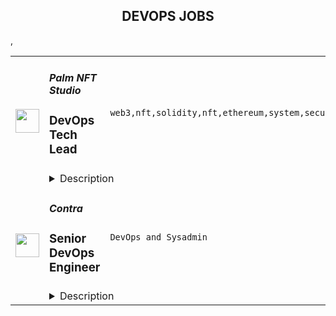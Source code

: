 <div align="center"><h2>DEVOPS JOBS</h2></div><table><tr>
                <td width="100" height="100" rowspan="2">
                    <img src="https://remoteok.com/assets/img/jobs/ff042493662371d082db27bfff59feac1677223010.peg" width="38px" height="auto">
                </td>
                <td width="300">
                    <h5>Palm NFT Studio</h5>
                    <h3>DevOps Tech Lead</h3>
                </td>
                <td width="300">
                    <code>web3,nft,solidity,nft,ethereum,system,security,music,gaming,founder,cto,ceo,technical,support,software,testing,code,manager,devops,cloud,strategy,lead,senior,operational,reliability,engineer,engineering</code>
                </td>
                <td width="200">
                <text>2 days ago</text>
                </td>
                <td width="100" rowspan="2">
                <a href="https://remoteOK.com/remote-jobs/remote-devops-tech-lead-palm-nft-studio-199368" align="right" target="_blank">Apply</a>
                </td>
            </tr>
            <tr>
                <td colspan="3">
                <details><summary>Description</summary>
                <p>Full-Time, Remote, Time Zones Preferred EST</p>
<h1><span style="font-weight:400;">Mission</span></h1>
<p><span style="font-weight:400;">In partnership with major IP rights holders, brands, and artists, our goal is to build a more open, inclusive, creative, and sustainable economy in web3.</span></p>
<h1><span style="font-weight:400;">Benefits </span></h1>
<p><strong>Remote First: </strong><span style="font-weight:400;">Youâll be part of a globally distributed team!</span></p>
<p><strong>Equity:  </strong><span style="font-weight:400;">We want everyone to have an equity stake in the success of Palm NFT Studio.</span></p>
<p><strong>Flexible work schedule: </strong><span style="font-weight:400;">Working remotely with a globally distributed team allows you to work asynchronously and create a flexible work schedule.</span></p>
<p><strong>Competitive Benefits: </strong><span style="font-weight:400;">We offer a</span><span style="font-weight:400;"> competitive benefits package that includes Health, Dental, Vision, Life Insurance, and EAP; as well as a 401k retirement program for US employees.</span></p>
<p><strong>Unlimited vacation/holidays: </strong><span style="font-weight:400;">We value work life balance and encourage employees to take time to reset and recharge. We also encourage you to have no meetings on Fridays to make time for deep work.</span></p>
<h1><span style="font-weight:400;">About Palm NFT Studio</span></h1>
<p><span style="font-weight:400;">Palm NFT Studio empowers artists, brands, and fans to build deep vertical communities on-chain: redefining digital experiences through NFTs. To date, Palm NFT Studio has built "The Currency" with Damien Hirst and HENI and delivered innovative NFT experiences for Universal Music Group, Warner Bros., and DC, including the brandâs primary and secondary marketplace. </span></p>
<p><span style="font-weight:400;">Palm NFT Studio is led by co-founder and CEO Dan Heyman, former General Manager of protocols at ConsenSys. Investors include Microsoftâs venture fund M12,Griffin Gaming Partners, RRE, Third Kind Venture Capital, Sfermion, the LAO, Warner Bros., and SK Inc., among others. The founding team includes ConsenSys founder and Ethereum co-founder Joseph Lubin; film producer and owner of Heyday Films, David Heyman; and founder of the world-class art house HENI Group, Joe Hage. </span></p>
<p><span style="font-weight:400;">Learn more: </span><a href="http://palmnftstudio.com" rel="noopener noreferrer nofollow"><span style="font-weight:400;">palmnftstudio.com</span></a><span style="font-weight:400;">; Discord: </span><a href="https://discord.com/invite/3Jn7vSHXbZ" rel="noopener noreferrer nofollow"><span style="font-weight:400;">Palm NFT Community</span></a><span style="font-weight:400;">; Twitter: </span><a href="https://twitter.com/PalmNft" rel="noopener noreferrer nofollow"><span style="font-weight:400;">@PalmNft</span></a></p>
<h1><span style="font-weight:400;">About the Palm Network</span></h1>
<p><span style="font-weight:400;">Palm NFT Studio is one of the contributors to the Palm network. The Palm network is an Ethereum-compatible sidechain, built to serve as the foundation of a new scalable and sustainable ecosystem for NFTs. It is designed by, and for, Ethereum developers and features low gas costs and fast transaction finality. The Palm network uses the IBFT-2 consensus mechanism, a rotating Proof of Authority consensus method, in lieu of Proof of Work. This substantially reduces the computing power required and allows the Palm network to be 99% more energy-efficient than Proof of Work systems. To date, more than </span><span style="font-weight:400;">3.5</span><span style="font-weight:400;"> million NFTs have been minted on the Palm network. There are currently 1.1 million wallet addresses, over 4 million NFTs, and more than 5 million transactions.</span></p>
<h1><span style="font-weight:400;">About the role</span></h1>
<p><span style="font-weight:400;">As our DevOps Tech Lead you will be leading the DevOps team, which maintains our platform that runs all of our services. Your job will be to ensure it's secure, scalable, maintainable, well documented and cost-efficient. Alongside this core responsibility, the DevOps team also partners closely with our tech and product teams. This means providing support with pipelines, infrastructure as code, performance troubleshooting, and defining best practices.</span></p>
<p><span style="font-weight:400;">You will work closely with our tech teams and CTO to help meet the day to day business needs at Palm NFT Studios, primarily by delivering development, security and cost improvements through the intelligent application of DevOps principles.</span></p>
<h1><span style="font-weight:400;">Responsibilities</span></h1>
<ul>
<li style="font-weight:400;"><span style="font-weight:400;">Improvement, maintenance and quality of infrastructure and development pipelines.</span></li>
<li style="font-weight:400;"><span style="font-weight:400;">Contribute significantly in the transition towards increasingly microservice based architecture.</span></li>
<li style="font-weight:400;"><span style="font-weight:400;">Coach others in solid DevOps principles.</span></li>
<li style="font-weight:400;"><span style="font-weight:400;">Maintain a working knowledge of the product codebase and contribute changes where required.</span></li>
<li style="font-weight:400;"><span style="font-weight:400;">Understand the platform technical and business roadmap and ensure that all initiatives are aligned with the roadmap</span></li>
<li style="font-weight:400;"><span style="font-weight:400;">Design and develop technical solutions of new software development and enhancement efforts.</span></li>
<li style="font-weight:400;"><span style="font-weight:400;">Coordinate coding and unit testing phases of system development and facilitate Code Reviews</span></li>
<li style="font-weight:400;"><span style="font-weight:400;">Approves domain solutions and executes changes in line with the implementation plan.</span></li>
<li style="font-weight:400;"><span style="font-weight:400;">Liaises with Senior Leadership on project, operational, and strategy risks and opportunities, along with corrective action plans when required.</span></li>
<li style="font-weight:400;"><span style="font-weight:400;">Manages delivery on all project and operational commitments, including quality and timeliness metrics.</span></li>
<li style="font-weight:400;"><span style="font-weight:400;">Coaches, mentors and delegates work with lower level professionals.</span></li>
<li style="font-weight:400;"><span style="font-weight:400;">Administration of CI Tools (Gitlab, Jenkins, Artifactory, SonarQube)  </span></li>
<li style="font-weight:400;"><span style="font-weight:400;">Build/Enhance new capabilities and features to expand CI/CD tools offerings </span></li>
<li style="font-weight:400;"><span style="font-weight:400;">Ensure availability of the CI products </span></li>
<li style="font-weight:400;"><span style="font-weight:400;">Continuously monitor, maintain and optimize performance of CI Tools </span></li>
<li style="font-weight:400;"><span style="font-weight:400;">Work closely with vendors in addressing any major upgrades, plug-ins and critical tickets </span></li>
<li style="font-weight:400;"><span style="font-weight:400;">Work with global teams across the organization to troubleshoot critical CI tools related issues </span></li>
<li style="font-weight:400;"><span style="font-weight:400;">Stay current with relevant emerging technologies, assess application to DevSecOps Support challenges or opportunities determining business benefit and impact. </span></li>
</ul>
<h1><span style="font-weight:400;">Requirements</span></h1>
<ul>
<li style="font-weight:400;"><span style="font-weight:400;">5+ years of experience as a DevOps Engineer with a strong knowledge of CI/CD automation</span></li>
<li style="font-weight:400;"><span style="font-weight:400;">Good knowledge of Cloud based services with AWS and/or Azure - able to compare and make recommendations</span></li>
<li style="font-weight:400;"><span style="font-weight:400;">Previous experience leading a team</span></li>
<li style="font-weight:400;"><span style="font-weight:400;">Experience with infrastructure as code tools and Terraform knowledge</span></li>
<li style="font-weight:400;"><span style="font-weight:400;">Running production workloads on hosted Kubernetes clusters (e.g. EKS)</span></li>
<li style="font-weight:400;"><span style="font-weight:400;">Experience of CI/CD pipeline administration and best practices for deploying to production</span></li>
<li style="font-weight:400;"><span style="font-weight:400;">Understanding of reliability engineering for cloud based workloads - observability tooling and solid fundamentals with regards to systems performance and troubleshooting</span></li>
<li style="font-weight:400;"><span style="font-weight:400;">5 or more years of working experience with Industry standard DevSecOps CI/CD Tools including: source code repository management, CI pipeline configuration, and/or binary repository management. </span></li>
<li style="font-weight:400;"><span style="font-weight:400;">5 or more years of Development experience using either of the development platform (Java, Python, .NET, JS) </span></li>
<li style="font-weight:400;"><span style="font-weight:400;">2 or more years of container experience </span></li>
<li style="font-weight:400;">
<span style="font-weight:400;">Hands on knowledge on following tools. </span><span style="font-weight:400;"><br></span><span style="font-weight:400;">Groovy (must) </span><span style="font-weight:400;"><br></span><span style="font-weight:400;">Gitlab (must) </span><span style="font-weight:400;"><br></span><span style="font-weight:400;">Jenkins or equivalent CI Tool (must) </span><span style="font-weight:400;"><br></span><span style="font-weight:400;">Artifactory (must) </span><span style="font-weight:400;"><br></span><span style="font-weight:400;">Docker (must) </span>
</li>
</ul>
<h1><span style="font-weight:400;">Bonus Points</span></h1>
<ul>
<li style="font-weight:400;"><span style="font-weight:400;">Start-up experience</span></li>
<li style="font-weight:400;"><span style="font-weight:400;">Blockchain / smart contract development: Solidity / Ethereum, Web3.js or Ethers.js libraries</span></li>
<li style="font-weight:400;"><span style="font-weight:400;">NFT market experience</span></li>
<li style="font-weight:400;"><span style="font-weight:400;">ERC standards knowledge</span></li>
<li style="font-weight:400;"><span style="font-weight:400;">Passionate about automation</span></li>
<li style="font-weight:400;"><span style="font-weight:400;">Experience in Domain Driven Design</span></li>
</ul>
<h1><span style="font-weight:400;">How to apply</span></h1>
<p><span style="font-weight:400;">Does this position sound like a good fit? Please apply!</span></p>
<p><span style="font-weight:400;">If you have any issues submitting your application, please reach out to us at careers@palm.io.</span></p>
<p><em><span style="font-weight:400;">Palm NFT Studio is an equal opportunity employer. We encourage people from all backgrounds to apply. We are committed to ensuring that our organization is made available and accessible to everyone. All employment decisions are made without regard to race, color, national origin, ancestry, sex, gender, gender identity or expression, sexual orientation, age, genetic information, religion, disability, medical condition, pregnancy, marital status, family status, veteran status, or any other characteristic protected by law.</span></em></p><br/><br/>Please mention the word **SKILL** and tag RMzUuMjE0LjE3My4yMjI= when applying to show you read the job post completely (#RMzUuMjE0LjE3My4yMjI=). This is a beta feature to avoid spam applicants. Companies can search these words to find applicants that read this and see they're human.
                </details>
                </td>
            </tr>,<tr>
                <td width="100" height="100" rowspan="2">
                    <img src="https://weworkremotely.com/assets/IsotypeV2-1ebe3dd57673f3e8d02b7490bc0faaef55d6a95d3a4aaf17298bd3ed503ae7fe.svg" width="38px" height="auto">
                </td>
                <td width="300">
                    <h5>Contra</h5>
                    <h3> Senior DevOps Engineer</h3>
                </td>
                <td width="300">
                    <code>DevOps and Sysadmin</code>
                </td>
                <td width="200">
                <text>11 days ago</text>
                </td>
                <td width="100" rowspan="2">
                <a href="https://weworkremotely.com/remote-jobs/contra-senior-devops-engineer-1" align="right" target="_blank">Apply</a>
                </td>
            </tr>
            <tr>
                <td colspan="3">
                <details><summary>Description</summary>
                

<p>
  <strong>Headquarters:</strong> San Francisco, CA
    <br /><strong>URL:</strong> <a href="http://bit.ly/3kLhMdk">http://bit.ly/3kLhMdk</a>
</p>

<div>We're looking for a <strong>Senior DevOps Engineer</strong> to join our engineering team and help us build the best platform for independents &amp; clients. As a DevOps engineer, you are an integral member of our engineering organization. You'll not only help scale our infrastructure and CI/CD pipelines, but also have the chance to shape our technological choices and processes for ensuring the growth, stability and success of the Contra platform. This is a major role at a rapidly expanding startup, working with a team of highly accomplished yet humble people who are passionate about our company's mission. ✨</div><div>
<strong><br>How you’ll add value at Contra:<br></strong><br>
</div><ul>
<li>Expert knowledge in a wide variety of DevOps technologies &amp; best practices</li>
<li>Knowledge and experience leveraging Google Cloud Platform natively and with complimentary tech</li>
<li>Excellent communication and documentation skills</li>
<li>Collaboration with the rest of the team through regular communication, information sharing and mentorship</li>
</ul><div>
<strong><br>You’ll be successful here if you own:<br></strong><br>
</div><ul>
<li>Designing, engineering and maintaining solutions for a highly resilient, scalable and fault-tolerant infrastructure</li>
<li>Improving &amp; scaling CI/CD pipelines</li>
<li>Developing, maintaining and improving monitoring, alerting and reporting tools</li>
<li>Providing on-going operational support</li>
<li>Identifying and improving the developer experience</li>
<li>We expect you to be self-sufficient and take the initiative to drive the company forward. We are looking for individuals who are highly energetic, capable and ambitious, and who are eager to expand their knowledge and show how their contributions help achieve business objectives.</li>
</ul><div>
<strong><br>Our stack:<br></strong><br>
</div><ul>
<li>ArgoCD</li>
<li>AlloyDB / PostgreSQL</li>
<li>Github Actions</li>
<li>Google Cloud Platform</li>
<li>Fluentbit</li>
<li>Kubernetes, Helm &amp; Docker</li>
<li><a href="http://node.js/">Node.js</a></li>
<li>Meillisearch</li>
<li>OpsGenie</li>
<li>Redis</li>
<li>Temporal</li>
<li>Traefik</li>
<li>Turbo repo</li>
<li>TypeScript</li>
</ul><div>
<strong><br>How Contra can add value for you:<br></strong><br>
</div><ul>
<li>Remote-only culture</li>
<li>Excellent health coverage</li>
<li>Competitive salary + equity</li>
<li>Generous vacation policy + paid holidays off</li>
<li>Flexible parental leave</li>
<li>No meetings on Tuesdays &amp; Wednesdays</li>
</ul><div>
<strong><br>Our interview process:<br></strong><br>
</div><ul>
<li>Intro Call (15-30 minutes)</li>
<li>Interview #1 In Depth Technical Discussion Chat with Hiring Manager (45 minutes)</li>
<li>Interview #2 Culture Interview (30 minutes) </li>
<li>Interview #3 Founder Interview (30 minutes) </li>
</ul>

<p><strong>To apply:</strong> <a href="https://weworkremotely.com/remote-jobs/contra-senior-devops-engineer-1">https://weworkremotely.com/remote-jobs/contra-senior-devops-engineer-1</a></p>

                </details>
                </td>
            </tr></table>
